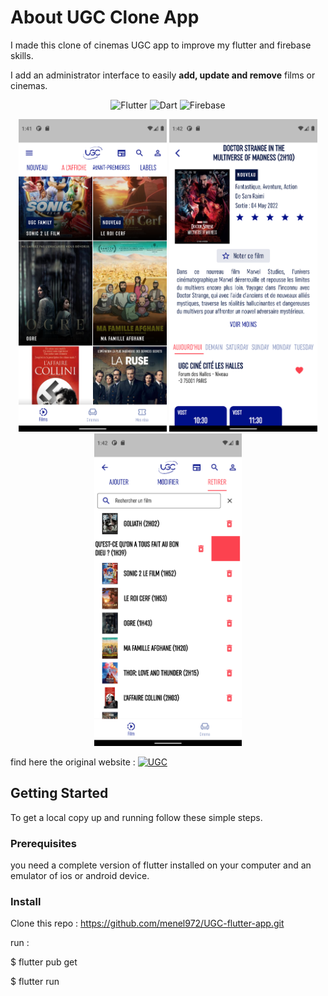 # About UGC Clone App

I made this clone of cinemas UGC app to improve my flutter and firebase skills.

I add an administrator interface to easily <strong>add, update and remove</strong> films or cinemas.

<p align="center">
<img alt="Flutter" src="https://img.shields.io/badge/Flutter-02569B?style=flat-square&logo=flutter&logoColor=white" />
<img alt="Dart" src="https://img.shields.io/badge/Dart-0175C2?style=flat-square&logo=dart&logoColor=white" />
<img alt="Firebase" src="https://img.shields.io/badge/Firebase-D19222?style=flat-square&logo=firebase&logoColor=white" />

</p>

<p align="center">
<img src="screenshots/Screenshot_1.png" height="500" title="list of films">
<img src="screenshots/Screenshot_2.png" height="500" title="detailed view">
<img src="screenshots/Screenshot_3.png" height="500" title="remove a film">
</p>


<p>find here the original website : <a href="https://www.ugc.fr/cinemas.html" target="_blank"><img alt="UGC" src="https://img.shields.io/badge/UGC-001089?style=plastic&logo=data:assets/img/logo_ugc.png&logoColor=white" /></a></p>


## Getting Started

To get a local copy up and running follow these simple steps.

### Prerequisites

you need a complete version of flutter installed on your computer and an emulator of ios or android device.

### Install
Clone this repo : https://github.com/menel972/UGC-flutter-app.git

run :

$ flutter pub get

$ flutter run
